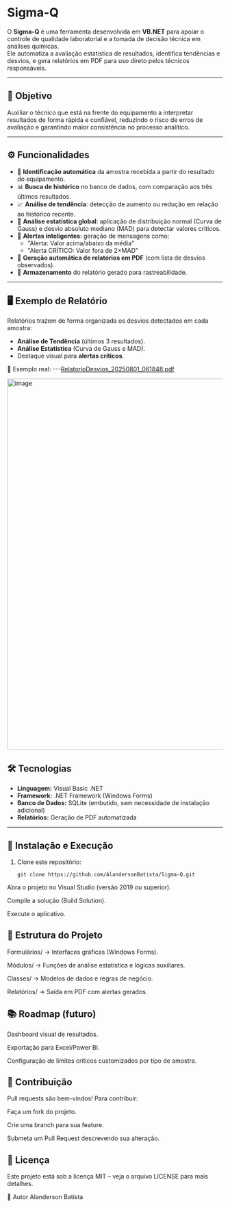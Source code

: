 # Sigma-Q

O **Sigma-Q** é uma ferramenta desenvolvida em **VB.NET** para apoiar o controle de qualidade laboratorial e a tomada de decisão técnica em análises químicas.  
Ele automatiza a avaliação estatística de resultados, identifica tendências e desvios, e gera relatórios em PDF para uso direto pelos técnicos responsáveis.

---

## 📌 Objetivo

Auxiliar o técnico que está na frente do equipamento a interpretar resultados de forma rápida e confiável, reduzindo o risco de erros de avaliação e garantindo maior consistência no processo analítico.

---

## ⚙️ Funcionalidades

- 🔎 **Identificação automática** da amostra recebida a partir do resultado do equipamento.  
- 📊 **Busca de histórico** no banco de dados, com comparação aos três últimos resultados.  
- 📈 **Análise de tendência**: detecção de aumento ou redução em relação ao histórico recente.  
- 🧪 **Análise estatística global**: aplicação de distribuição normal (Curva de Gauss) e desvio absoluto mediano (MAD) para detectar valores críticos.  
- 🚨 **Alertas inteligentes**: geração de mensagens como:
  - "Alerta: Valor acima/abaixo da média"
  - "Alerta CRÍTICO: Valor fora de 2×MAD"  
- 📝 **Geração automática de relatórios em PDF** (com lista de desvios observados).  
- 💾 **Armazenamento** do relatório gerado para rastreabilidade.  

---

## 🖥️ Exemplo de Relatório

Relatórios trazem de forma organizada os desvios detectados em cada amostra:

- **Análise de Tendência** (últimos 3 resultados).  
- **Análise Estatística** (Curva de Gauss e MAD).  
- Destaque visual para **alertas críticos**.  

📄 Exemplo real: 
---[RelatorioDesvios_20250801_061848.pdf](https://github.com/user-attachments/files/21909429/RelatorioDesvios_20250801_061848.pdf)

<img width="831" height="866" alt="image" src="https://github.com/user-attachments/assets/9500ca3c-4cc0-4056-9793-6e24210f7e18" />



## 🛠️ Tecnologias

- **Linguagem:** Visual Basic .NET  
- **Framework:** .NET Framework (Windows Forms)  
- **Banco de Dados:** SQLite (embutido, sem necessidade de instalação adicional)  
- **Relatórios:** Geração de PDF automatizada  

---

## 🚀 Instalação e Execução

1. Clone este repositório:
   ```
   git clone https://github.com/AlandersonBatista/Sigma-Q.git
   ```

Abra o projeto no Visual Studio (versão 2019 ou superior).

Compile a solução (Build Solution).

Execute o aplicativo.

## 🧭 Estrutura do Projeto
Formulários/ → Interfaces gráficas (Windows Forms).

Módulos/ → Funções de análise estatística e lógicas auxiliares.

Classes/ → Modelos de dados e regras de negócio.

Relatórios/ → Saída em PDF com alertas gerados.

## 📚 Roadmap (futuro)
 Dashboard visual de resultados.

 Exportação para Excel/Power BI.

 Configuração de limites críticos customizados por tipo de amostra.

## 🤝 Contribuição
Pull requests são bem-vindos!
Para contribuir:

Faça um fork do projeto.

Crie uma branch para sua feature.

Submeta um Pull Request descrevendo sua alteração.

## 📄 Licença
Este projeto está sob a licença MIT – veja o arquivo LICENSE para mais detalhes.

👤 Autor
Alanderson Batista

